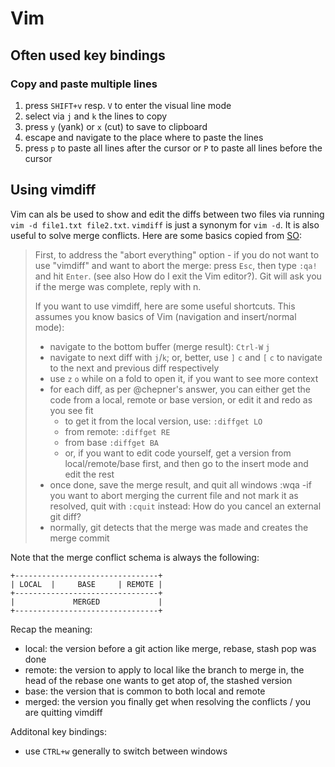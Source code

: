 # Vim

## Often used key bindings

### Copy and paste multiple lines

1. press `SHIFT+v` resp. `V` to enter the visual line mode
1. select via `j` and `k` the lines to copy
1. press `y` (yank) or `x` (cut) to save to clipboard
1. escape and navigate to the place where to paste the lines
1. press `p` to paste all lines after the cursor or `P` to paste all lines before the cursor

## Using vimdiff

Vim can als be used to show and edit the diffs between two files via running `vim -d file1.txt file2.txt`. `vimdiff` is just a synonym for `vim -d`. It is also useful to solve merge conflicts. Here are some basics copied from [SO](https://stackoverflow.com/questions/14904644/how-do-i-use-vimdiff-to-resolve-a-git-merge-conflict):

>First, to address the "abort everything" option - if you do not want to use "vimdiff" and want to abort the merge: press `Esc`, then type `:qa!` and hit `Enter`. (see also How do I exit the Vim editor?). Git will ask you if the merge was complete, reply with n.
>
> If you want to use vimdiff, here are some useful shortcuts. This assumes you know basics of Vim (navigation and insert/normal mode):
>
> - navigate to the bottom buffer (merge result): `Ctrl-W` `j`
> - navigate to next diff with `j`/`k`; or, better, use `]` `c` and `[` `c` to navigate to the next and previous diff respectively
> - use `z` `o` while on a fold to open it, if you want to see more context
> - for each diff, as per @chepner's answer, you can either get the code from a local, remote or base version, or edit it and redo as you see fit
>   - to get it from the local version, use: `:diffget LO`
>   - from remote: `:diffget RE`
>   - from base `:diffget BA`
>   - or, if you want to edit code yourself, get a version from local/remote/base first, and then go to the insert mode and edit the rest
> - once done, save the merge result, and quit all windows :wqa
>         -if you want to abort merging the current file and not mark it as resolved, quit with `:cquit` instead: How do you cancel an external git diff?
> - normally, git detects that the merge was made and creates the merge commit

Note that the merge conflict schema is always the following:

    +--------------------------------+
    | LOCAL  |     BASE     | REMOTE |
    +--------------------------------+
    |             MERGED             |
    +--------------------------------+

Recap the meaning:

- local: the version before a git action like merge, rebase, stash pop was done
- remote: the version to apply to local like the branch to merge in, the head of the rebase one wants to get atop of, the stashed version
- base: the version that is common to both local and remote
- merged: the version you finally get when resolving the conflicts / you are quitting vimdiff

Additonal key bindings:

- use `CTRL+w` generally to switch between windows
